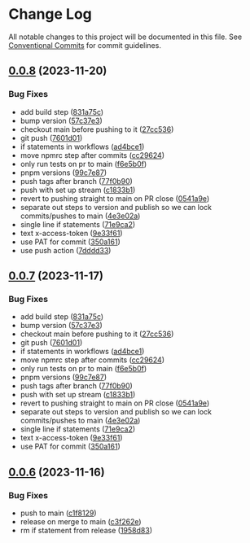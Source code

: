 # Change Log

All notable changes to this project will be documented in this file.
See [Conventional Commits](https://conventionalcommits.org) for commit guidelines.

## [0.0.8](https://github.com/Salable/salable-web-components-stenciljs/compare/v0.0.6...v0.0.8) (2023-11-20)


### Bug Fixes

* add build step ([831a75c](https://github.com/Salable/salable-web-components-stenciljs/commit/831a75cad53fe8b91c7c495573d4cac20fb7a269))
* bump version ([57c37e3](https://github.com/Salable/salable-web-components-stenciljs/commit/57c37e3a1fa68971fb8846c01f289a7dc7244f51))
* checkout main before pushing to it ([27cc536](https://github.com/Salable/salable-web-components-stenciljs/commit/27cc5368790f6aefa9946671d5ba017c54cad4d3))
* git push ([7601d01](https://github.com/Salable/salable-web-components-stenciljs/commit/7601d017080d0c36ce72ca7052f90099a7dcb587))
* if statements in workflows ([ad4bce1](https://github.com/Salable/salable-web-components-stenciljs/commit/ad4bce18bb01790fc0556acec942a062d71514f9))
* move npmrc step after commits ([cc29624](https://github.com/Salable/salable-web-components-stenciljs/commit/cc296240a94783ba6afdc707eabc41fe5ccdb391))
* only run tests on pr to main ([f6e5b0f](https://github.com/Salable/salable-web-components-stenciljs/commit/f6e5b0f1e89196817986b4fab1f6d6d13ff69069))
* pnpm versions ([99c7e87](https://github.com/Salable/salable-web-components-stenciljs/commit/99c7e879536739bf5579280e28b206d5b01b16c5))
* push tags after branch ([77f0b90](https://github.com/Salable/salable-web-components-stenciljs/commit/77f0b9028d04e55207946f5920fd00c3f8d3c2a6))
* push with set up stream ([c1833b1](https://github.com/Salable/salable-web-components-stenciljs/commit/c1833b1c87ed443bd8bd2eb86d6434317c2ad063))
* revert to pushing straight to main on PR close ([0541a9e](https://github.com/Salable/salable-web-components-stenciljs/commit/0541a9e0ff59492a862dc19d15d8e27f9c073b78))
* separate out steps to version and publish so we can lock commits/pushes to main ([4e3e02a](https://github.com/Salable/salable-web-components-stenciljs/commit/4e3e02a539ec66892b40da5a57580ff5713416ba))
* single line if statements ([71e9ca2](https://github.com/Salable/salable-web-components-stenciljs/commit/71e9ca26498a6c11b48bd48916198ffdbca596a3))
* text x-access-token ([9e33f61](https://github.com/Salable/salable-web-components-stenciljs/commit/9e33f61b29d04eb26ce3414c1b546ee3cb185fc7))
* use PAT for commit ([350a161](https://github.com/Salable/salable-web-components-stenciljs/commit/350a161426059a99da790f7df45a7e78b73819dd))
* use push action ([7dddd33](https://github.com/Salable/salable-web-components-stenciljs/commit/7dddd33d63cb6b2ebd964ccf8b6fcd3a308ac249))





## [0.0.7](https://github.com/Salable/salable-web-components-stenciljs/compare/v0.0.6...v0.0.7) (2023-11-17)


### Bug Fixes

* add build step ([831a75c](https://github.com/Salable/salable-web-components-stenciljs/commit/831a75cad53fe8b91c7c495573d4cac20fb7a269))
* bump version ([57c37e3](https://github.com/Salable/salable-web-components-stenciljs/commit/57c37e3a1fa68971fb8846c01f289a7dc7244f51))
* checkout main before pushing to it ([27cc536](https://github.com/Salable/salable-web-components-stenciljs/commit/27cc5368790f6aefa9946671d5ba017c54cad4d3))
* git push ([7601d01](https://github.com/Salable/salable-web-components-stenciljs/commit/7601d017080d0c36ce72ca7052f90099a7dcb587))
* if statements in workflows ([ad4bce1](https://github.com/Salable/salable-web-components-stenciljs/commit/ad4bce18bb01790fc0556acec942a062d71514f9))
* move npmrc step after commits ([cc29624](https://github.com/Salable/salable-web-components-stenciljs/commit/cc296240a94783ba6afdc707eabc41fe5ccdb391))
* only run tests on pr to main ([f6e5b0f](https://github.com/Salable/salable-web-components-stenciljs/commit/f6e5b0f1e89196817986b4fab1f6d6d13ff69069))
* pnpm versions ([99c7e87](https://github.com/Salable/salable-web-components-stenciljs/commit/99c7e879536739bf5579280e28b206d5b01b16c5))
* push tags after branch ([77f0b90](https://github.com/Salable/salable-web-components-stenciljs/commit/77f0b9028d04e55207946f5920fd00c3f8d3c2a6))
* push with set up stream ([c1833b1](https://github.com/Salable/salable-web-components-stenciljs/commit/c1833b1c87ed443bd8bd2eb86d6434317c2ad063))
* revert to pushing straight to main on PR close ([0541a9e](https://github.com/Salable/salable-web-components-stenciljs/commit/0541a9e0ff59492a862dc19d15d8e27f9c073b78))
* separate out steps to version and publish so we can lock commits/pushes to main ([4e3e02a](https://github.com/Salable/salable-web-components-stenciljs/commit/4e3e02a539ec66892b40da5a57580ff5713416ba))
* single line if statements ([71e9ca2](https://github.com/Salable/salable-web-components-stenciljs/commit/71e9ca26498a6c11b48bd48916198ffdbca596a3))
* text x-access-token ([9e33f61](https://github.com/Salable/salable-web-components-stenciljs/commit/9e33f61b29d04eb26ce3414c1b546ee3cb185fc7))
* use PAT for commit ([350a161](https://github.com/Salable/salable-web-components-stenciljs/commit/350a161426059a99da790f7df45a7e78b73819dd))





## [0.0.6](https://github.com/Salable/salable-web-components-stenciljs/compare/v0.0.5...v0.0.6) (2023-11-16)


### Bug Fixes

* push to main ([c1f8129](https://github.com/Salable/salable-web-components-stenciljs/commit/c1f812907f4399c50647bcb26d36564097dc9ee4))
* release on merge to main ([c3f262e](https://github.com/Salable/salable-web-components-stenciljs/commit/c3f262e396fa941cefc4da4bbc7f6ddd9d7671ca))
* rm if statement from release ([1958d83](https://github.com/Salable/salable-web-components-stenciljs/commit/1958d834ff993cc43f72c34b6fea9bc0945185ec))
